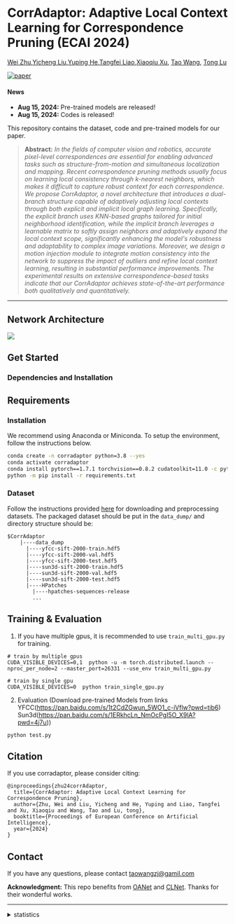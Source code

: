 

# CorrAdaptor: Adaptive Local Context Learning for Correspondence Pruning (ECAI 2024)

[Wei Zhu](),[Yicheng Liu](),[Yuping He](),[Tangfei Liao](),[Xiaoqiu Xu](),
[Tao Wang](https://scholar.google.com/citations?user=TsDufoMAAAAJ&hl=en), 
[Tong Lu](https://cs.nju.edu.cn/lutong/index.htm)



[![paper](https://img.shields.io/badge/arXiv-Paper-<COLOR>.svg)](https://arxiv.org/pdf/2305.17863)


#### News
- **Aug 15, 2024:** Pre-trained models are released!
- **Aug 15, 2024:** Codes is released!

This repository contains the dataset, code and pre-trained models for our paper.


> **Abstract:** *In the fields of computer vision and robotics, accurate pixel-level correspondences are essential for enabling advanced tasks such as structure-from-motion and simultaneous localization and mapping. Recent correspondence pruning methods usually focus on learning local consistency through k-nearest neighbors, which makes it difficult to capture robust context for each correspondence. We propose CorrAdaptor, a novel architecture that introduces a dual-branch structure capable of adaptively adjusting local contexts through both explicit and implicit local graph learning. Specifically, the explicit branch uses KNN-based graphs tailored for initial neighborhood identification, while the implicit branch leverages a learnable matrix to softly assign neighbors and adaptively expand the local context scope, significantly enhancing the model's robustness and adaptability to complex image variations. Moreover, we design a motion injection module to integrate motion consistency into the network to suppress the impact of outliers and refine local context learning, resulting in substantial performance improvements. The experimental results on extensive correspondence-based tasks indicate that our CorrAdaptor achieves state-of-the-art performance both qualitatively and quantitatively.* 
<hr />


## Network Architecture
![](assets/corradaptor_framework.png)


## Get Started
### Dependencies and Installation

## Requirements

### Installation
We recommend using Anaconda or Miniconda. To setup the environment, follow the instructions below. 
```bash
conda create -n corradaptor python=3.8 --yes
conda activate corradaptor
conda install pytorch==1.7.1 torchvision==0.8.2 cudatoolkit=11.0 -c pytorch --yes
python -m pip install -r requirements.txt

```

### Dataset
Follow the instructions provided [here](https://github.com/zjhthu/OANet) for downloading and preprocessing datasets. 
The packaged dataset should be put in the `data_dump/` and directory structure should be: 
```
$CorrAdaptor
    |----data_dump
      |----yfcc-sift-2000-train.hdf5
      |----yfcc-sift-2000-val.hdf5
      |----yfcc-sift-2000-test.hdf5
      |----sun3d-sift-2000-train.hdf5
      |----sun3d-sift-2000-val.hdf5
      |----sun3d-sift-2000-test.hdf5
      |----HPatches
        |----hpatches-sequences-release
        ...
```

## Training & Evaluation
1. If you have multiple gpus, it is recommended to use `train_multi_gpu.py` for training. 
```
# train by multiple gpus
CUDA_VISIBLE_DEVICES=0,1  python -u -m torch.distributed.launch --nproc_per_node=2 --master_port=26331 --use_env train_multi_gpu.py

# train by single gpu
CUDA_VISIBLE_DEVICES=0  python train_single_gpu.py
```

2. Evaluation (Download pre-trained Models from links YFCC(https://pan.baidu.com/s/1t2CdZGwun_5WO1_c-iVflw?pwd=tib6) Sun3d(https://pan.baidu.com/s/1ERkhcLn_NmOcPgI5O_X9lA?pwd=4j7u))
```
python test.py
```

## Citation
If you use corradaptor, please consider citing:

    @inproceedings{zhu24corrAdaptor,
      title={CorrAdaptor: Adaptive Local Context Learning for Correspondence Pruning},
      author={Zhu, Wei and Liu, Yicheng and He, Yuping and Liao, Tangfei and Xu, Xiaoqiu and Wang, Tao and Lu, tong},
      booktitle={Proceedings of European Conference on Artificial Intelligence},
      year={2024}
    }

## Contact
If you have any questions, please contact taowangzj@gamil.com

**Acknowledgment:** This repo benefits from [OANet](https://github.com/zjhthu/OANet) and [CLNet](https://github.com/sailor-z/CLNet). Thanks for their wonderful works. 


---
<details>
<summary>statistics</summary>

![visitors](https://visitor-badge.laobi.icu/badge?page_id=TaoWangzj/CorrAdaptor)

</details>

